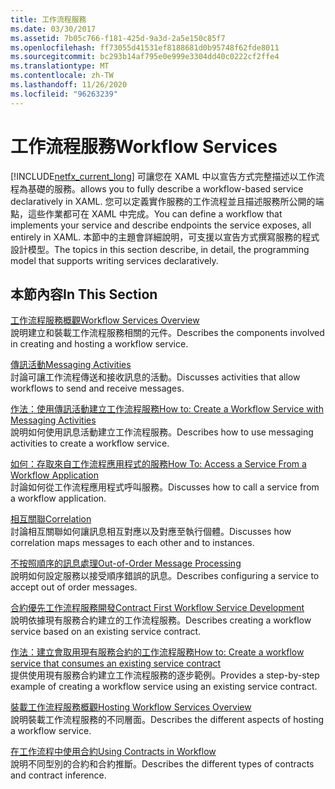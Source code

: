 ```yaml
---
title: 工作流程服務
ms.date: 03/30/2017
ms.assetid: 7b05c766-f181-425d-9a3d-2a5e150c85f7
ms.openlocfilehash: ff73055d41531ef8188681d0b95748f62fde8011
ms.sourcegitcommit: bc293b14af795e0e999e3304dd40c0222cf2ffe4
ms.translationtype: MT
ms.contentlocale: zh-TW
ms.lasthandoff: 11/26/2020
ms.locfileid: "96263239"
---
```

# <a name="workflow-services"></a><span data-ttu-id="77732-102">工作流程服務</span><span class="sxs-lookup"><span data-stu-id="77732-102">Workflow Services</span></span>

[!INCLUDE[netfx_current_long](../../../../includes/netfx-current-long-md.md)] <span data-ttu-id="77732-103">可讓您在 XAML 中以宣告方式完整描述以工作流程為基礎的服務。</span><span class="sxs-lookup"><span data-stu-id="77732-103">allows you to fully describe a workflow-based service declaratively in XAML.</span></span> <span data-ttu-id="77732-104">您可以定義實作服務的工作流程並且描述服務所公開的端點，這些作業都可在 XAML 中完成。</span><span class="sxs-lookup"><span data-stu-id="77732-104">You can define a workflow that implements your service and describe endpoints the service exposes, all entirely in XAML.</span></span> <span data-ttu-id="77732-105">本節中的主題會詳細說明，可支援以宣告方式撰寫服務的程式設計模型。</span><span class="sxs-lookup"><span data-stu-id="77732-105">The topics in this section describe, in detail, the programming model that supports writing services declaratively.</span></span>  
  
## <a name="in-this-section"></a><span data-ttu-id="77732-106">本節內容</span><span class="sxs-lookup"><span data-stu-id="77732-106">In This Section</span></span>  

 [<span data-ttu-id="77732-107">工作流程服務概觀</span><span class="sxs-lookup"><span data-stu-id="77732-107">Workflow Services Overview</span></span>](workflow-services-overview.md)  
 <span data-ttu-id="77732-108">說明建立和裝載工作流程服務相關的元件。</span><span class="sxs-lookup"><span data-stu-id="77732-108">Describes the components involved in creating and hosting a workflow service.</span></span>  
  
 [<span data-ttu-id="77732-109">傳訊活動</span><span class="sxs-lookup"><span data-stu-id="77732-109">Messaging Activities</span></span>](messaging-activities.md)  
 <span data-ttu-id="77732-110">討論可讓工作流程傳送和接收訊息的活動。</span><span class="sxs-lookup"><span data-stu-id="77732-110">Discusses activities that allow workflows to send and receive messages.</span></span>  
  
 [<span data-ttu-id="77732-111">作法：使用傳訊活動建立工作流程服務</span><span class="sxs-lookup"><span data-stu-id="77732-111">How to: Create a Workflow Service with Messaging Activities</span></span>](how-to-create-a-workflow-service-with-messaging-activities.md)  
 <span data-ttu-id="77732-112">說明如何使用訊息活動建立工作流程服務。</span><span class="sxs-lookup"><span data-stu-id="77732-112">Describes how to use messaging activities to create a workflow service.</span></span>  
  
 [<span data-ttu-id="77732-113">如何：存取來自工作流程應用程式的服務</span><span class="sxs-lookup"><span data-stu-id="77732-113">How To: Access a Service From a Workflow Application</span></span>](how-to-access-a-service-from-a-workflow-application.md)  
 <span data-ttu-id="77732-114">討論如何從工作流程應用程式呼叫服務。</span><span class="sxs-lookup"><span data-stu-id="77732-114">Discusses how to call a service from a workflow application.</span></span>  
  
 [<span data-ttu-id="77732-115">相互關聯</span><span class="sxs-lookup"><span data-stu-id="77732-115">Correlation</span></span>](correlation.md)  
 <span data-ttu-id="77732-116">討論相互關聯如何讓訊息相互對應以及對應至執行個體。</span><span class="sxs-lookup"><span data-stu-id="77732-116">Discusses how correlation maps messages to each other and to instances.</span></span>  
  
 [<span data-ttu-id="77732-117">不按照順序的訊息處理</span><span class="sxs-lookup"><span data-stu-id="77732-117">Out-of-Order Message Processing</span></span>](out-of-order-message-processing.md)  
 <span data-ttu-id="77732-118">說明如何設定服務以接受順序錯誤的訊息。</span><span class="sxs-lookup"><span data-stu-id="77732-118">Describes configuring a service to accept out of order messages.</span></span>  
  
 [<span data-ttu-id="77732-119">合約優先工作流程服務開發</span><span class="sxs-lookup"><span data-stu-id="77732-119">Contract First Workflow Service Development</span></span>](../../windows-workflow-foundation/contract-first-workflow-service-development.md)  
 <span data-ttu-id="77732-120">說明依據現有服務合約建立的工作流程服務。</span><span class="sxs-lookup"><span data-stu-id="77732-120">Describes creating a workflow service based on an existing service contract.</span></span>  
  
 [<span data-ttu-id="77732-121">作法：建立會取用現有服務合約的工作流程服務</span><span class="sxs-lookup"><span data-stu-id="77732-121">How to: Create a workflow service that consumes an existing service contract</span></span>](../../windows-workflow-foundation/how-to-create-a-workflow-service-that-consumes-an-existing-service-contract.md)  
 <span data-ttu-id="77732-122">提供使用現有服務合約建立工作流程服務的逐步範例。</span><span class="sxs-lookup"><span data-stu-id="77732-122">Provides a step-by-step example of creating a workflow service using an existing service contract.</span></span>  
  
 [<span data-ttu-id="77732-123">裝載工作流程服務概觀</span><span class="sxs-lookup"><span data-stu-id="77732-123">Hosting Workflow Services Overview</span></span>](hosting-workflow-services-overview.md)  
 <span data-ttu-id="77732-124">說明裝載工作流程服務的不同層面。</span><span class="sxs-lookup"><span data-stu-id="77732-124">Describes the different aspects of hosting a workflow service.</span></span>  
  
 [<span data-ttu-id="77732-125">在工作流程中使用合約</span><span class="sxs-lookup"><span data-stu-id="77732-125">Using Contracts in Workflow</span></span>](using-contracts-in-workflow.md)  
 <span data-ttu-id="77732-126">說明不同型別的合約和合約推斷。</span><span class="sxs-lookup"><span data-stu-id="77732-126">Describes the different types of contracts and contract inference.</span></span>
